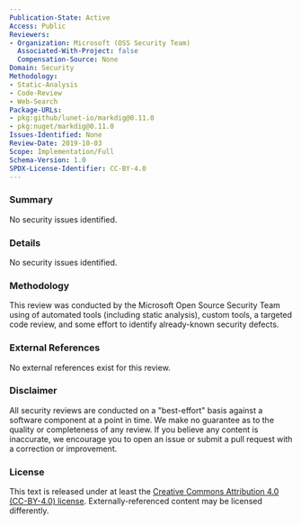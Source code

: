 ```yaml
---
Publication-State: Active
Access: Public
Reviewers:
- Organization: Microsoft (OSS Security Team)
  Associated-With-Project: false
  Compensation-Source: None
Domain: Security
Methodology:
- Static-Analysis
- Code-Review
- Web-Search
Package-URLs:
- pkg:github/lunet-io/markdig@0.11.0
- pkg:nuget/markdig@0.11.0
Issues-Identified: None
Review-Date: 2019-10-03
Scope: Implementation/Full
Schema-Version: 1.0
SPDX-License-Identifier: CC-BY-4.0
---
```


### Summary

No security issues identified.

### Details

No security issues identified.

### Methodology

This review was conducted by the Microsoft Open Source Security Team using of automated
tools (including static analysis), custom tools, a targeted code review, and some
effort to identify already-known security defects.

### External References

No external references exist for this review.

### Disclaimer

All security reviews are conducted on a "best-effort" basis against a software
component at a point in time. We make no guarantee as to the quality or completeness
of any review. If you believe any content is inaccurate, we encourage you to open
an issue or submit a pull request with a correction or improvement.

### License

This text is released under at least the
[Creative Commons Attribution 4.0 (CC-BY-4.0) license](https://creativecommons.org/licenses/by/4.0/legalcode.txt).
Externally-referenced content may be licensed differently.